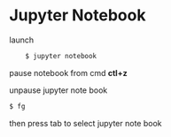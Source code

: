 # Jupyter Notebook

launch

```bash
    $ jupyter notebook
```

pause notebook from cmd  **ctl+z**

unpause jupyter note book 

``` bash
$ fg  
``` 

then press tab to select jupyter note book

